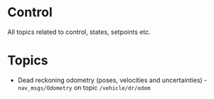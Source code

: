 # Control

All topics related to control, states, setpoints etc.

# Topics

- Dead reckoning odometry (poses, velocities and uncertainties) - ``nav_msgs/Odometry`` on topic ``/vehicle/dr/odom``
